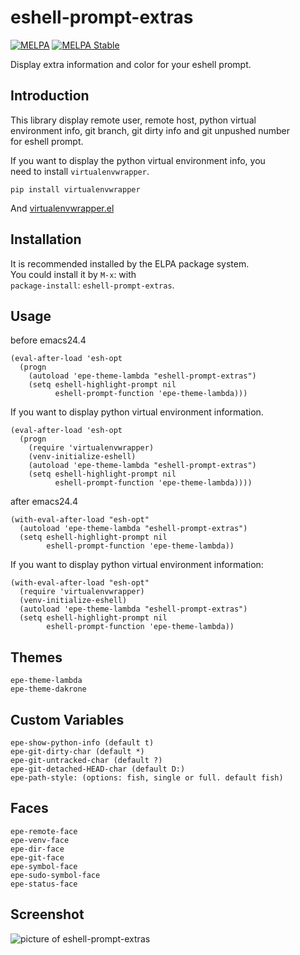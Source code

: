 eshell-prompt-extras
====================
[![MELPA](https://melpa.org/packages/eshell-prompt-extras-badge.svg)](https://melpa.org/#/eshell-prompt-extras)
[![MELPA Stable](https://stable.melpa.org/packages/eshell-prompt-extras-badge.svg)](https://stable.melpa.org/#/eshell-prompt-extras)

Display extra information and color for your eshell prompt.

Introduction
------------
This library display remote user, remote host, python virtual  
environment info, git branch, git dirty info and git unpushed number  
for eshell prompt.  

If you want to display the python virtual environment info, you  
need to install `virtualenvwrapper`.  

`pip install virtualenvwrapper`  

And [virtualenvwrapper.el](https://github.com/porterjamesj/virtualenvwrapper.el)

Installation
------------
It is recommended installed by the ELPA package system.  
You could install it by `M-x`: with  
`package-install`: `eshell-prompt-extras`.

Usage
-----
before emacs24.4

    (eval-after-load 'esh-opt
      (progn
        (autoload 'epe-theme-lambda "eshell-prompt-extras")
        (setq eshell-highlight-prompt nil
              eshell-prompt-function 'epe-theme-lambda)))

If you want to display python virtual environment information.

    (eval-after-load 'esh-opt
      (progn
        (require 'virtualenvwrapper)
        (venv-initialize-eshell)
        (autoload 'epe-theme-lambda "eshell-prompt-extras")
        (setq eshell-highlight-prompt nil
              eshell-prompt-function 'epe-theme-lambda))))

after emacs24.4

    (with-eval-after-load "esh-opt"
      (autoload 'epe-theme-lambda "eshell-prompt-extras")
      (setq eshell-highlight-prompt nil
            eshell-prompt-function 'epe-theme-lambda))

If you want to display python virtual environment information:

    (with-eval-after-load "esh-opt"
      (require 'virtualenvwrapper)
      (venv-initialize-eshell)
      (autoload 'epe-theme-lambda "eshell-prompt-extras")
      (setq eshell-highlight-prompt nil
            eshell-prompt-function 'epe-theme-lambda))

Themes
------

    epe-theme-lambda  
    epe-theme-dakrone

Custom Variables
----------------

    epe-show-python-info (default t)  
    epe-git-dirty-char (default *)  
    epe-git-untracked-char (default ?)  
    epe-git-detached-HEAD-char (default D:)  
    epe-path-style: (options: fish, single or full. default fish)

Faces
-----

    epe-remote-face  
    epe-venv-face  
    epe-dir-face  
    epe-git-face  
    epe-symbol-face  
    epe-sudo-symbol-face
    epe-status-face

Screenshot
----------

![picture of eshell-prompt-extras](https://raw.githubusercontent.com/kaihaosw/eshell-prompt-extras/master/screenshot.png)

